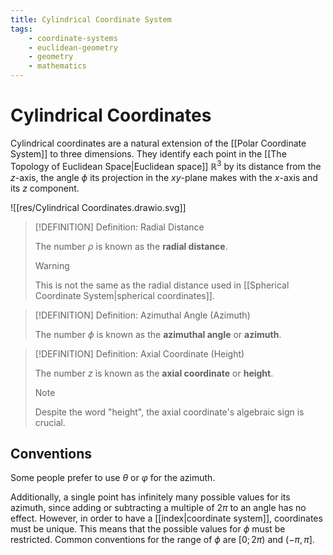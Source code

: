 ```yaml
---
title: Cylindrical Coordinate System
tags:
    - coordinate-systems
    - euclidean-geometry
    - geometry
    - mathematics
---
```


# Cylindrical Coordinates

Cylindrical coordinates are a natural extension of the [[Polar Coordinate System]] to three dimensions. They identify each point in the [[The Topology of Euclidean Space|Euclidean space]] $\mathbb{R}^3$ by its distance from the $z$-axis, the angle $\phi$ its projection in the $xy$-plane makes with the $x$-axis and its $z$ component.

![[res/Cylindrical Coordinates.drawio.svg]]

>[!DEFINITION] Definition: Radial Distance
>
>The number $\rho$ is known as the **radial distance**.
>
>>[!WARNING]
>>
>>This is not the same as the radial distance used in [[Spherical Coordinate System|spherical coordinates]].
>>
>

>[!DEFINITION] Definition: Azimuthal Angle (Azimuth)
>
>The number $\phi$ is known as the **azimuthal angle** or **azimuth**.
>

>[!DEFINITION] Definition: Axial Coordinate (Height)
>
>The number $z$ is known as the **axial coordinate** or **height**. 
>
>>[!NOTE]
>>
>>Despite the word "height", the axial coordinate's algebraic sign is crucial.
>>
>

## Conventions

Some people prefer to use $\theta$ or $\varphi$ for the azimuth.

Additionally, a single point has infinitely many possible values for its azimuth, since adding or subtracting a multiple of $2\pi$ to an angle has no effect. However, in order to have a [[index|coordinate system]], coordinates must be unique. This means that the possible values for $\phi$ must be restricted. Common conventions for the range of $\phi$ are $[0; 2\pi)$ and $(-\pi, \pi]$.